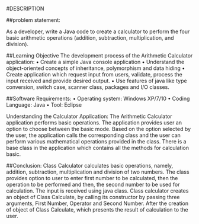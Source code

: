 #DESCRIPTION

##problem statement:

As a developer, write a Java code to create a calculator to perform the four basic arithmetic operations (addition, subtraction, multiplication, and division).

##Learning Objective
The development process of the Arithmetic Calculator application:
•	Create a simple Java console application
•	Understand the object-oriented concepts of inheritance, polymorphism and data hiding 
•	Create application which request input from users, validate, process the input received and provide desired output.
•	Use features of java like type conversion, switch case, scanner class, packages and I/O classes.

##Software Requirements:
•	Operating system: Windows XP/7/10
•	Coding Language: Java
•	Tool: Eclipse

Understanding the Calculator Application:
The Arithmetic Calculator application performs basic operations. The application provides user an option to choose between the basic mode. Based on the option selected by the user, the application calls the corresponding class and the user can perform various mathematical operations provided in the class. There is a base class in the application which contains all the methods for calculation basic. 

##Conclusion:
Class Calculator calculates basic operations, namely, addition, subtraction, multiplication and division of two numbers. The class provides option to user to enter first number to be calculated, then the operation to be performed and then, the second number to be used for calculation. The input is received using java class. Class calculator creates an object of Class Calculate, by calling its constructor by passing three arguments, First Number, Operator and Second Number. After the creation of object of Class Calculate, which presents the result of calculation to the user. 
